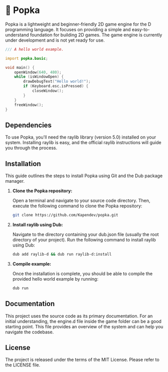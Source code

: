 # 🍂 Popka

Popka is a lightweight and beginner-friendly 2D game engine for the D programming language.
It focuses on providing a simple and easy-to-understand foundation for building 2D games.
The game engine is currently under development and is not yet ready for use.

```d
/// A hello world example.

import popka.basic;

void main() {
    openWindow(640, 480);
    while (isWindowOpen) {
        drawDebugText("Hello world!");
        if (Keyboard.esc.isPressed) {
            closeWindow();
        }
    }
    freeWindow();
}
```

## Dependencies

To use Popka, you'll need the raylib library (version 5.0) installed on your system.
Installing raylib is easy, and the official raylib instructions will guide you through the process.

## Installation

This guide outlines the steps to install Popka using Git and the Dub package manager.

1. **Clone the Popka repository:**

    Open a terminal and navigate to your source code directory.
    Then, execute the following command to clone the Popka repository:

    ```bash
    git clone https://github.com/Kapendev/popka.git
    ```

2. **Install raylib using Dub:**

    Navigate to the directory containing your dub.json file (usually the root directory of your project).
    Run the following command to install raylib using Dub:

    ```bash
    dub add raylib-d && dub run raylib-d:install
    ```

3. **Compile example:**

    Once the installation is complete, you should be able to compile the provided hello world example by running:

    ```bash
    dub run
    ```

## Documentation

This project uses the source code as its primary documentation.
For an initial understanding, the engine.d file inside the game folder can be a good starting point.
This file provides an overview of the system and can help you navigate the codebase.

## License

The project is released under the terms of the MIT License.
Please refer to the LICENSE file.

